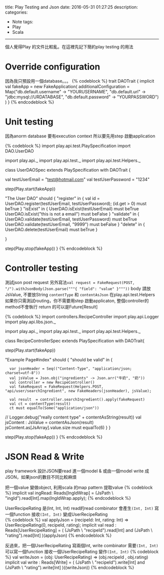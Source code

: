 title: Play Testing and Json
date: 2016-05-31 01:27:25
description:
categories:
- Note
tags:
- Play
- Scala
---

個人覺得Play 的文件比較亂。在這裡先記下簡約play testing 的用法

# Override configuration
因為我只預設用一個database。。。
{% codeblock %}
trait DAOTrait {
implicit val fakeApp = new FakeApplication(
  additionalConfiguration = Map("db.default.username" -> "YOURUSERNAME",
    "db.default.url" -> "jdbc:mysql://URDATABASE",
    "db.default.password" -> "YOURPASSWORD")
)
}
{% endcodeblock %}

# Unit testing
因為anorm database 要有execution context 所以要先用step 啟動application

{% codeblock %}
import play.api.test.PlaySpecification
import DAO.UserDAO

import play.api._
import play.api.test._
import play.api.test.Helpers._

class UserDAOSpec extends PlaySpecification with DAOTrait {


  val testUserEmail = "test@hotmail.com"
  val testUserPassword = "1234"

  step(Play.start(fakeApp))

  "The User DAO" should {
    "register" in {
      val id = UserDAO.register(testUserEmail, testUserPassword);
      (id.get > 0) must beTrue
    }
    "isExist" in {
      UserDAO.isExist(testUserEmail) must beTrue
      UserDAO.isExist("this is not a email") must beFalse
    }
    "validate" in {
      UserDAO.validate(testUserEmail, testUserPassword) must beTrue
      UserDAO.validate(testUserEmail, "9999") must beFalse
    }
    "delete" in {
      UserDAO.delete(testUserEmail) must beTrue
    }

  }

  step(Play.stop(fakeApp))
}
{% endcodeblock %}

# Controller testing
測試json post request
另外寫法`val request = FakeRequest(POST, "/").withJsonBody(Json.parse("""{ "field": "value" }"""))`
body 請放JsValue, 不要放String
`contentType` 和 `contentAsJson` 在play.api.test.Helpers
如果你只需測試routing，你不需要用step 啟動applicaton, 整個controller的method不會執行
return 的可以是Future[Result]

{% codeblock %}
import controllers.RecipeController
import play.api.Logger
import play.api.libs.json._

import play.api._
import play.api.test._
import play.api.test.Helpers._

class RecipeControllerSpec extends PlaySpecification with DAOTrait{
  
  step(Play.start(fakeApp))
    
  "Example Page#index" should {
    "should be valid" in {
      
      var jsonHeader = Seq(("Content-Type", "application/json; charset=utf-8"))
      val jsValue = Json.obj("ingredients" -> Json.arr("牛奶", "奶"))
      val controller = new RecipeController()
      val fakeRequest = FakeRequest(Helpers.POST, "api/user/searchIngredient", new FakeHeaders(jsonHeader), jsValue);

      val result  = controller.searchIngredient().apply(fakeRequest)
      val ct = contentType(result)
      ct must equalTo(Some("application/json"))
//      Logger.debug("really content type" + contentAsString(result))
      val jsContent : JsValue = contentAsJson(result)
      jsContent.as[JsArray].value.size must equalTo(6)
    }
  }
  
  step(Play.stop(fakeApp))
}
{% endcodeblock %}


# JSON Read & Write
play framework 設計JSON要read 進一個model & 或由一個model write 成JSON，如果json的數目不同比較麻煩

把一個value 變做object, 利用scala 的map pattern 提取value
{% codeblock %}
implicit val ingRead: Reads[IngIdWrap] = (JsPath \ "ingId").read[Int].map(IngIdWrap.apply);
{% endcodeblock %}

UserRecipeRating 是(Int, Int, Int)
read的read combinator 會產生`(Int, Int)`
寫一個function 接收`(Int, Int)` 變成UserRecipeRating      
{% codeblock %}
val applyJson = (recipeId: Int, rating: Int) => UserRecipeRating(0, recipeId, rating);
implicit val read : Reads[UserRecipeRating] = (
    (JsPath \ "recipeId").read[Int] and
    (JsPath \ "rating").read[Int]
  )(applyJson)
{% endcodeblock %}

反過來，把一個UserRecipeRating 寫兩個Int, write combinator 需要`(Int, Int)`
可以寫一個function 接收一個UserRecipeRating 變作`(Int, Int)`
{% codeblock %}
val writeJson = (obj: UserRecipeRating) => (obj.recipeId , obj.rating)
implicit val write : Reads[Write] = (
    (JsPath \ "recipeId").write[Int] and
    (JsPath \ "rating").write[Int]
  )((writeJson))
{% endcodeblock %}

